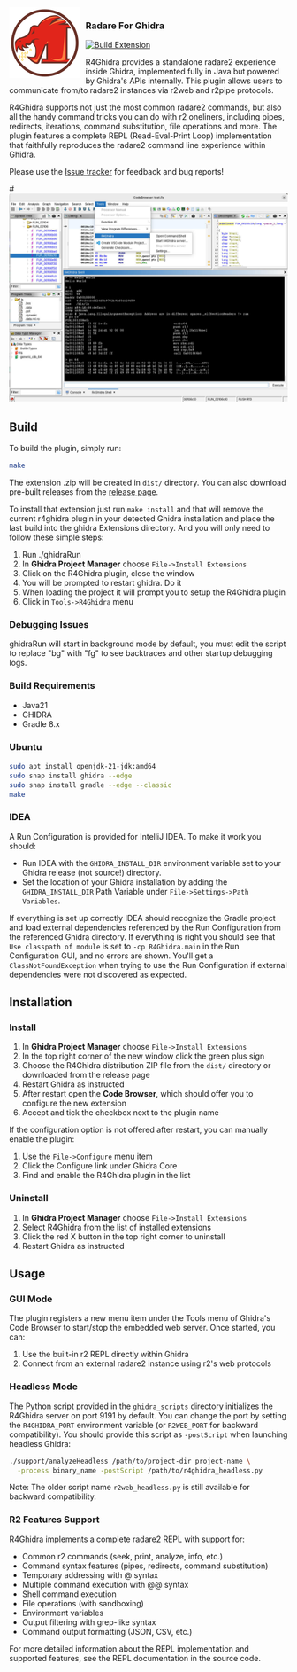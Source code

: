 <img width="128px" height="128px" align="left" style="float: left; margin: 0 10px 0 0;" alt="r2ghidra logo" src="https://raw.githubusercontent.com/radareorg/r4ghidra/master/doc/images/r4ghidra-logo2.png?nocache">

### Radare For Ghidra

[![Build Extension](https://github.com/radareorg/r4ghidra/actions/workflows/gradle.yml/badge.svg)](https://github.com/radareorg/r4ghidra/actions/workflows/gradle.yml)

R4Ghidra provides a standalone radare2 experience inside Ghidra, implemented fully in Java but powered by Ghidra's APIs internally. This plugin allows users to communicate from/to radare2 instances via r2web and r2pipe protocols.

R4Ghidra supports not just the most common radare2 commands, but also all the handy command tricks you can do with r2 oneliners, including pipes, redirects, iterations, command substitution, file operations and more. The plugin features a complete REPL (Read-Eval-Print Loop) implementation that faithfully reproduces the radare2 command line experience within Ghidra.

Please use the [Issue tracker](https://github.com/radareorg/ghidra-r2web/issues) for feedback and bug reports!

#![r4ghidra](doc/images/r4ghidra.jpg)

## Build

To build the plugin, simply run:

```bash
make
```

The extension .zip will be created in `dist/` directory. You can also download pre-built releases from the [release page](https://github.com/radareorg/ghidra-r2web/releases).

To install that extension just run `make install` and that will remove the current r4ghidra plugin in your detected Ghidra installation and place the last build into the ghidra Extensions directory. And you will only need to follow  these simple steps:

1. Run ./ghidraRun
2. In **Ghidra Project Manager** choose `File->Install Extensions`
3. Click on the R4Ghidra plugin, close the window
4. You will be prompted to restart ghidra. Do it
5. When loading the project it will prompt you to setup the R4Ghidra plugin
6. Click in `Tools->R4Ghidra` menu

### Debugging Issues

ghidraRun will start in background mode by default, you must edit the script to replace "bg" with "fg" to see backtraces and other startup debugging logs.

### Build Requirements

- Java21
- GHIDRA
- Gradle 8.x

### Ubuntu

```bash
sudo apt install openjdk-21-jdk:amd64
sudo snap install ghidra --edge
sudo snap install gradle --edge --classic
make
```

### IDEA

A Run Configuration is provided for IntelliJ IDEA. To make it work you should: 

* Run IDEA with the `GHIDRA_INSTALL_DIR` environment variable set to your Ghidra release (not source!) directory.
* Set the location of your Ghidra installation by adding the `GHIDRA_INSTALL_DIR` Path Variable under `File->Settings->Path Variables`.

If everything is set up correctly IDEA should recognize the Gradle project and load external dependencies referenced by the Run Configuration from the referenced Ghidra directory. If everything is right you should see that `Use classpath of module` is set to `-cp R4Ghidra.main` in the Run Configuration GUI, and no errors are shown. You'll get a `ClassNotFoundException` when trying to use the Run Configuration if external dependencies were not discovered as expected. 


## Installation

### Install

1. In **Ghidra Project Manager** choose `File->Install Extensions`
2. In the top right corner of the new window click the green plus sign
3. Choose the R4Ghidra distribution ZIP file from the `dist/` directory or downloaded from the release page
4. Restart Ghidra as instructed
5. After restart open the **Code Browser**, which should offer you to configure the new extension
6. Accept and tick the checkbox next to the plugin name

If the configuration option is not offered after restart, you can manually enable the plugin:
1. Use the `File->Configure` menu item
2. Click the Configure link under Ghidra Core
3. Find and enable the R4Ghidra plugin in the list

### Uninstall

1. In **Ghidra Project Manager** choose `File->Install Extensions`
2. Select R4Ghidra from the list of installed extensions
3. Click the red X button in the top right corner to uninstall
4. Restart Ghidra as instructed

## Usage

### GUI Mode

The plugin registers a new menu item under the Tools menu of Ghidra's Code Browser to start/stop the embedded web server. Once started, you can:

1. Use the built-in r2 REPL directly within Ghidra
2. Connect from an external radare2 instance using r2's web protocols

### Headless Mode

The Python script provided in the `ghidra_scripts` directory initializes the R4Ghidra server on port 9191 by default. You can change the port by setting the `R4GHIDRA_PORT` environment variable (or `R2WEB_PORT` for backward compatibility). You should provide this script as `-postScript` when launching headless Ghidra:

```bash
./support/analyzeHeadless /path/to/project-dir project-name \
  -process binary_name -postScript /path/to/r4ghidra_headless.py
```

Note: The older script name `r2web_headless.py` is still available for backward compatibility.

### R2 Features Support

R4Ghidra implements a complete radare2 REPL with support for:

- Common r2 commands (seek, print, analyze, info, etc.)
- Command syntax features (pipes, redirects, command substitution)
- Temporary addressing with @ syntax
- Multiple command execution with @@ syntax
- Shell command execution
- File operations (with sandboxing)
- Environment variables
- Output filtering with grep-like syntax
- Command output formatting (JSON, CSV, etc.)

For more detailed information about the REPL implementation and supported features, see the REPL documentation in the source code.
